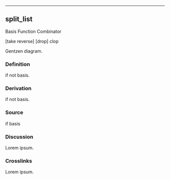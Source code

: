 ------------------------------------------------------------------------

## split_list

Basis Function Combinator

\[take reverse\] \[drop\] clop

Gentzen diagram.

### Definition

if not basis.

### Derivation

if not basis.

### Source

if basis

### Discussion

Lorem ipsum.

### Crosslinks

Lorem ipsum.
